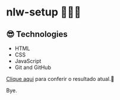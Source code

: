 # nlw-setup 🦾🚀🖖

##  😎 Technologies

- HTML
- CSS
- JavaScript
- Git and GitHub

<a href="">Clique aqui</a> para conferir o resultado atual.🚀

Bye.
